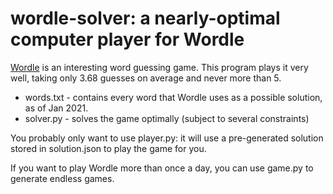 # wordle-solver: a nearly-optimal computer player for Wordle

[Wordle](https://www.powerlanguage.co.uk/wordle/) is an interesting word
guessing game. This program plays it very well, taking only 3.68 guesses on
average and never more than 5.

 * words.txt - contains every word that Wordle uses as a possible solution, as
of Jan 2021.
 * solver.py - solves the game optimally (subject to several constraints)

You probably only want to use player.py: it will use a pre-generated solution
stored in solution.json to play the game for you.

If you want to play Wordle more than once a day, you can use game.py to
generate endless games.
